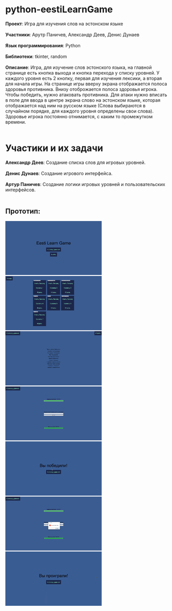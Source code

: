 # python-eestiLearnGame
**Проект**: Игра для изучения слов на эстонском языке<br><br>
**Участники**: Арутр Паничев, Александр Деев, Денис Дунаев<br><br>
**Язык программирования**: Python<br><br>
**Библиотеки**: tkinter, random<br><br>
**Описание**: Игра, для изучение слов эстонского языка, на главной странице есть кнопка выхода и кнопка перехода у списку уровней. У каждого уровня есть 2 кнопку, первая для изучения лексики, а вторая для начала игры. На странице игры вверху экрана отображается полоса здоровья противника. Внизу отоброжается полоса здоровья игрока. Чтобы победить, нужно атаковать противника. Для атаки нужно вписать в поле для ввода в центре экрана слово на эстонском языке, которая отображается над ним на русском языке (Слова выбираются в случайном порядке, для каждого уровня определены свои слова). Здоровье игрока постоянно отнимается, с каким то промежутком времени.<br><br>

# Участики и их задачи

**Александр Деев**: Создание списка слов для игровых уровней.<br><br>
**Денис Дунаев**: Создание игрового интерфейса.<br><br>
**Артур Паничев**: Создание логики игровых уровней и пользовательских интерфейсов.<br><br>

## Прототип:
<img src="./public/img/start-screen.png" width="300px"> <img src="./public/img/levels-screen.png" width="300px"> <img src="./public/img/words-learning.png" width="300px"> <img src="./public/img/game-screen.png" width="300px"> <img src="./public/img/win-screen.png" width="300px"> <img src="./public/img/wrong-word.png" width="300px"> <img src="./public/img/lose-screen.png" width="300px"> 
